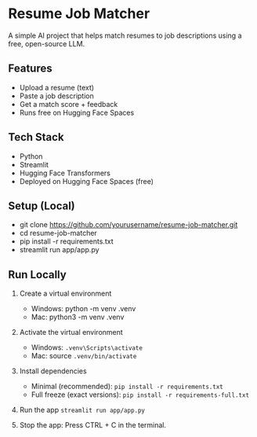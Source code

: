 # Resume Job Matcher

A simple AI project that helps match resumes to job descriptions using a free, open-source LLM.

## Features
- Upload a resume (text)
- Paste a job description
- Get a match score + feedback
- Runs free on Hugging Face Spaces

## Tech Stack
- Python
- Streamlit
- Hugging Face Transformers
- Deployed on Hugging Face Spaces (free)

## Setup (Local)

- git clone https://github.com/yourusername/resume-job-matcher.git
- cd resume-job-matcher
- pip install -r requirements.txt
- streamlit run app/app.py

## Run Locally  

1. Create a virtual environment
    - Windows: python -m venv .venv
    - Mac: python3 -m venv .venv

2. Activate the virtual environment
    - Windows: `.venv\Scripts\activate`
    - Mac: source `.venv/bin/activate`

3. Install dependencies
    - Minimal (recommended): `pip install -r requirements.txt`
    - Full freeze (exact versions): `pip install -r requirements-full.txt`

4. Run the app `streamlit run app/app.py`

5. Stop the app: Press CTRL + C in the terminal.


